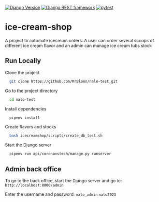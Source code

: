 [![Django Version](https://img.shields.io/badge/django-4.2-green.svg)](https://docs.djangoproject.com/en/3.2/)
[![Django REST framework](https://img.shields.io/badge/django--rest--framework-3.14-green.svg)](https://www.django-rest-framework.org/)
[![pytest](https://img.shields.io/badge/pytest-7.3.1-green.svg)](https://docs.pytest.org/en/stable/)


# ice-cream-shop

A project to automate icecream orders. A user can order several scoops of different ice cream flavor and an admin can manage ice cream tubs stock
## Run Locally

Clone the project

```bash
  git clone https://github.com/MrBloon/nalo-test.git
```

Go to the project directory

```bash
  cd nalo-test
```

Install dependencies

```bash
  pipenv install
```

Create flavors and stocks

```bash
  bash icecreamshop/scripts/create_db_test.sh
```


Start the Django server

```bash
  pipenv run api/coronavstech/manage.py runserver
```

## Admin back office

To go to the back office, start the Django server and go to:
`http://localhost:8000/admin`


Enter the username and password:
`nalo_admin`
`nalo2023`
